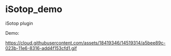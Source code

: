 # iSotop_demo
iSotop plugin

Demo: 

https://cloud.githubusercontent.com/assets/18419346/14519314/a5bee89c-023b-11e6-8316-add4f153cfd1.gif
